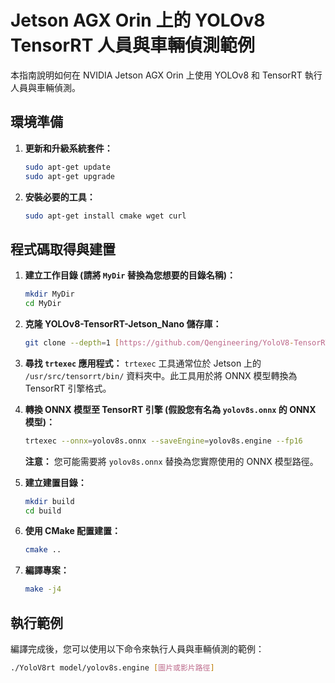 # Jetson AGX Orin 上的 YOLOv8 TensorRT 人員與車輛偵測範例

本指南說明如何在 NVIDIA Jetson AGX Orin 上使用 YOLOv8 和 TensorRT 執行人員與車輛偵測。

## 環境準備

1.  **更新和升級系統套件：**
    ```bash
    sudo apt-get update
    sudo apt-get upgrade
    ```

2.  **安裝必要的工具：**
    ```bash
    sudo apt-get install cmake wget curl
    ```

## 程式碼取得與建置

1.  **建立工作目錄 (請將 `MyDir` 替換為您想要的目錄名稱)：**
    ```bash
    mkdir MyDir
    cd MyDir
    ```

2.  **克隆 YOLOv8-TensorRT-Jetson_Nano 儲存庫：**
    ```bash
    git clone --depth=1 [https://github.com/Qengineering/YoloV8-TensorRT-Jetson_Nano.git](https://github.com/Qengineering/YoloV8-TensorRT-Jetson_Nano.git)
    ```

3.  **尋找 `trtexec` 應用程式：**
    `trtexec` 工具通常位於 Jetson 上的 `/usr/src/tensorrt/bin/` 資料夾中。此工具用於將 ONNX 模型轉換為 TensorRT 引擎格式。

4.  **轉換 ONNX 模型至 TensorRT 引擎 (假設您有名為 `yolov8s.onnx` 的 ONNX 模型)：**
    ```bash
    trtexec --onnx=yolov8s.onnx --saveEngine=yolov8s.engine --fp16
    ```
    **注意：** 您可能需要將 `yolov8s.onnx` 替換為您實際使用的 ONNX 模型路徑。

5.  **建立建置目錄：**
    ```bash
    mkdir build
    cd build
    ```

6.  **使用 CMake 配置建置：**
    ```bash
    cmake ..
    ```

7.  **編譯專案：**
    ```bash
    make -j4
    ```

## 執行範例

編譯完成後，您可以使用以下命令來執行人員與車輛偵測的範例：

```bash
./YoloV8rt model/yolov8s.engine [圖片或影片路徑]
